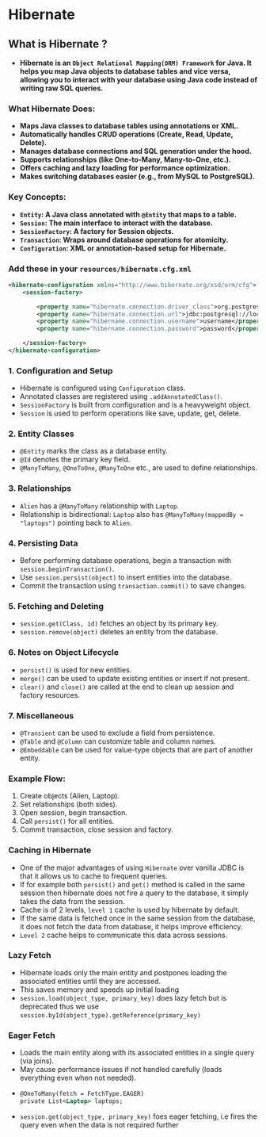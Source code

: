 # Hibernate

## What is Hibernate ?
- **Hibernate is an `Object Relational Mapping(ORM) Framework` for Java. It helps you map Java objects to database tables and vice versa, allowing you to interact with your database using Java code instead of writing raw SQL queries.**

### What Hibernate Does:
- **Maps Java classes to database tables using annotations or XML.**
- **Automatically handles CRUD operations (Create, Read, Update, Delete).**
- **Manages database connections and SQL generation under the hood.**
- **Supports relationships (like One-to-Many, Many-to-One, etc.).**
- **Offers caching and lazy loading for performance optimization.**
- **Makes switching databases easier (e.g., from MySQL to PostgreSQL).**

### Key Concepts:
- **`Entity`: A Java class annotated with `@Entity` that maps to a table.**
- **`Session`: The main interface to interact with the database.**
- **`SessionFactory`: A factory for Session objects.**
- **`Transaction`: Wraps around database operations for atomicity.**
- **`Configuration`: XML or annotation-based setup for Hibernate.**

### Add these in your `resources/hibernate.cfg.xml`
```xml
<hibernate-configuration xmlns="http://www.hibernate.org/xsd/orm/cfg">
    <session-factory>

        <property name="hibernate.connection.driver_class">org.postgresql.Driver</property>
        <property name="hibernate.connection.url">jdbc:postgresql://localhost:5432/databse_name</property>
        <property name="hibername.connection.username">username</property>
        <property name="hibername.connection.password">password</property>

    </session-factory>
</hibernate-configuration>
```

### 1. Configuration and Setup
- Hibernate is configured using `Configuration` class.
- Annotated classes are registered using `.addAnnotatedClass()`.
- `SessionFactory` is built from configuration and is a heavyweight object.
- `Session` is used to perform operations like save, update, get, delete.

### 2. Entity Classes
- `@Entity` marks the class as a database entity.
- `@Id` denotes the primary key field.
- `@ManyToMany`, `@OneToOne`, `@ManyToOne` etc., are used to define relationships.

### 3. Relationships
- `Alien` has a `@ManyToMany` relationship with `Laptop`.
- Relationship is bidirectional: `Laptop` also has `@ManyToMany(mappedBy = "laptops")` pointing back to `Alien`.

### 4. Persisting Data
- Before performing database operations, begin a transaction with `session.beginTransaction()`.
- Use `session.persist(object)` to insert entities into the database.
- Commit the transaction using `transaction.commit()` to save changes.

### 5. Fetching and Deleting
- `session.get(Class, id)` fetches an object by its primary key.
- `session.remove(object)` deletes an entity from the database.

### 6. Notes on Object Lifecycle
- `persist()` is used for new entities.
- `merge()` can be used to update existing entities or insert if not present.
- `clear()` and `close()` are called at the end to clean up session and factory resources.

### 7. Miscellaneous
- `@Transient` can be used to exclude a field from persistence.
- `@Table` and `@Column` can customize table and column names.
- `@Embeddable` can be used for value-type objects that are part of another entity.

### Example Flow:
1. Create objects (Alien, Laptop).
2. Set relationships (both sides).
3. Open session, begin transaction.
4. Call `persist()` for all entities.
5. Commit transaction, close session and factory.

### Caching in Hibernate
- One of the major advantages of using `Hibernate` over vanilla JDBC is that it allows us to cache to frequent queries.
- If for example both `persist()` and `get()` method is called in the same session then hibernate does not fire a query to the database, it simply takes the data from the session.
- Cache is of 2 levels, `level 1` cache is used by hibernate by default.
- If the same data is fetched once in the same session from the database, it does not fetch the data from database, it helps improve efficiency.
- `Level 2` cache helps to communicate this data across sessions.

### Lazy Fetch
- Hibernate loads only the main entity and postpones loading the associated entities until they are accessed. 
- This saves memory and speeds up initial loading
- `session.load(object_type, primary_key)` does lazy fetch but is deprecated thus we use `session.byId(object_type).getReference(primary_key)`

### Eager Fetch
- Loads the main entity along with its associated entities in a single query (via joins). 
- May cause performance issues if not handled carefully (loads everything even when not needed).
- ```xml
  @OneToMany(fetch = FetchType.EAGER)
  private List<Laptop> laptops;
  ```
- `session.get(object_type, primary_key)` foes eager fetching, i.e fires the query even when the data is not required further

